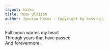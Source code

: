 ```yaml
---
layout: haiku
title: Moon Blossom
author: Jyuukou Hasui - Copyright by bossruji
---
```


Full moon warms my heart<br>
Through years that have passed<br>
And forevermore.<br>
